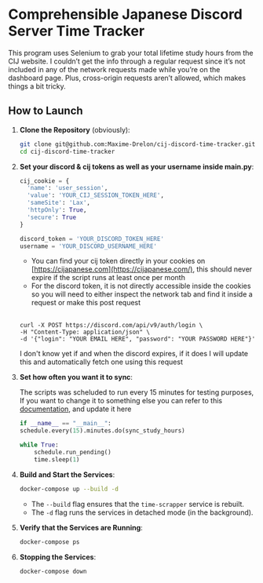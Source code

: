 # Comprehensible Japanese Discord Server Time Tracker

This program uses Selenium to grab your total lifetime study hours from the CIJ website. I couldn’t get the info through a regular request since it’s not included in any of the network requests made while you’re on the dashboard page. Plus, cross-origin requests aren’t allowed, which makes things a bit tricky.

## How to Launch

1. **Clone the Repository** (obviously):

    ```bash
    git clone git@github.com:Maxime-Drelon/cij-discord-time-tracker.git
    cd cij-discord-time-tracker
    ```
3. **Set your discord & cij tokens as well as your username inside main.py**:

    ```py
    cij_cookie = {
      'name': 'user_session',
      'value': 'YOUR_CIJ_SESSION_TOKEN_HERE',
      'sameSite': 'Lax',
      'httpOnly': True,
      'secure': True
    }

    discord_token = 'YOUR_DISCORD_TOKEN_HERE'
    username = 'YOUR_DISCORD_USERNAME_HERE'
    ```

    - You can find your cij token directly in your cookies on [https://cijapanese.com](https://cijapanese.com/), this should never expire if the script runs at least once per month
    - For the discord token, it is not directly accessible inside the cookies so you will need to either inspect the network tab and find it inside a request or make this post request
    <br/>
    
    ```curl
    curl -X POST https://discord.com/api/v9/auth/login \
    -H "Content-Type: application/json" \
    -d '{"login": "YOUR EMAIL HERE", "password": "YOUR PASSWORD HERE"}'
    ```

    I don't know yet if and when the discord expires, if it does I will update this and automatically fetch one using this request

4. **Set how often you want it to sync**:

    The scripts was scheluded to run every 15 minutes for testing purposes, If you want to change it to something else you can refer to this [documentation](https://schedule.readthedocs.io/en/stable/index.html), and update it here
   
    ```py
    if __name__ == "__main__":
    schedule.every(15).minutes.do(sync_study_hours)

    while True:
        schedule.run_pending()
        time.sleep(1)
    ```

6. **Build and Start the Services**:

    ```bash
    docker-compose up --build -d
    ```

    - The `--build` flag ensures that the `time-scrapper` service is rebuilt.
    - The `-d` flag runs the services in detached mode (in the background).

7. **Verify that the Services are Running**:

    ```bash
    docker-compose ps
    ```

8. **Stopping the Services**:

    ```bash
    docker-compose down
    ```
